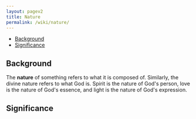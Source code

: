 ```yaml
---
layout: pagev2
title: Nature
permalink: /wiki/nature/
---
```

- [Background](#background)
- [Significance](#significance)

## Background

The **nature** of something refers to what it is composed of. Similarly, the divine nature refers to what God is. Spirit is the nature of God's person, love is the nature of God's essence, and light is the nature of God's expression.

## Significance
